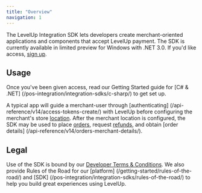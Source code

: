 ```yaml
---
title: "Overview"
navigation: 1
---
```

The LevelUp Integration SDK lets developers create merchant-oriented applications and components
that accept LevelUp payment. The SDK is currently available in limited preview for Windows with .NET
3.0. If you'd like access, [sign up](/getting-started/sign-up/).

## Usage
Once you've been given access, read our Getting Started guide for [C# & .NET]
(/pos-integration/integration-sdks/c-sharp/) to get set up.

A typical app will guide a merchant-user through [authenticating]
(/api-reference/v14/access-tokens-create/) with LevelUp before configuring the merchant's
store [location](/api-reference/v14/locations-list-by-merchant). After the merchant location is
configured, the SDK may be used to place [orders](/api-reference/v14/orders-create/), request
[refunds](/api-reference/v14/orders-refunds/), and obtain [order details]
(/api-reference/v14/orders-merchant-details/).

## Legal
Use of the SDK is bound by our 
<a href="https://www.thelevelup.com/developer-terms/" target="_blank">Developer Terms &
Conditions</a>. We also provide Rules of the Road for our [platform]
(/getting-started/rules-of-the-road/) and [SDK]
(/pos-integration/integration-sdks/rules-of-the-road/) to help you build great experiences using
LevelUp.


